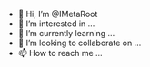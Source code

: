 - 👋 Hi, I’m @IMetaRoot
- 👀 I’m interested in ...
- 🌱 I’m currently learning ...
- 💞️ I’m looking to collaborate on ...
- 📫 How to reach me ...

<!---
IMetaRoot/IMetaRoot is a ✨ special ✨ repository because its `README.md` (this file) appears on your GitHub profile.
You can click the Preview link to take a look at your changes.
--->
